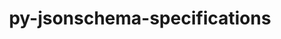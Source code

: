---
title: "py-jsonschema-specifications"
layout: cache
categories: [package, develop]
meta: {"versions": ["2023.12.1"], "compilers": ["gcc@=11.1.0", "gcc@=11.4.0", "gcc@=7.5.0", "gcc@=9.4.0"], "oss": ["ubuntu18.04", "ubuntu20.04", "ubuntu22.04"], "platforms": ["linux"], "targets": ["neoverse_v1", "neoverse_v2", "ppc64le", "x86_64_v3"], "stacks": ["data-vis-sdk", "e4s", "e4s-neoverse-v2", "e4s-neoverse_v1", "e4s-power", "radiuss", "root"], "num_specs": 100, "num_specs_by_stack": {"root": 100, "radiuss": 12, "e4s-power": 18, "data-vis-sdk": 8, "e4s-neoverse_v1": 18, "e4s-neoverse-v2": 18, "e4s": 26}}
spec_details: [{"hash": "ljdgwjytzlcmhsphpblce4b6geqzytwb", "compiler": "gcc@=7.5.0", "versions": ["2023.12.1"], "os": "ubuntu18.04", "platform": "linux", "target": "x86_64_v3", "variants": ["build_system=python_pip"], "stacks": ["root", "radiuss"], "size": "-", "tarball": "https://binaries.spack.io/develop/build_cache/linux-ubuntu18.04-x86_64_v3/gcc-7.5.0/py-jsonschema-specifications-2023.12.1/linux-ubuntu18.04-x86_64_v3-gcc-7.5.0-py-jsonschema-specifications-2023.12.1-ljdgwjytzlcmhsphpblce4b6geqzytwb.spack"}, {"hash": "ip4uzkexmsb3iscbyatdb4tgo6nuiygk", "compiler": "gcc@=7.5.0", "versions": ["2023.12.1"], "os": "ubuntu18.04", "platform": "linux", "target": "x86_64_v3", "variants": ["build_system=python_pip"], "stacks": ["root", "radiuss"], "size": "-", "tarball": "https://binaries.spack.io/develop/build_cache/linux-ubuntu18.04-x86_64_v3/gcc-7.5.0/py-jsonschema-specifications-2023.12.1/linux-ubuntu18.04-x86_64_v3-gcc-7.5.0-py-jsonschema-specifications-2023.12.1-ip4uzkexmsb3iscbyatdb4tgo6nuiygk.spack"}, {"hash": "onwp5vilabdg5cjl2hsc5fkkhtgufpnc", "compiler": "gcc@=7.5.0", "versions": ["2023.12.1"], "os": "ubuntu18.04", "platform": "linux", "target": "x86_64_v3", "variants": ["build_system=python_pip"], "stacks": ["root", "radiuss"], "size": "-", "tarball": "https://binaries.spack.io/develop/build_cache/linux-ubuntu18.04-x86_64_v3/gcc-7.5.0/py-jsonschema-specifications-2023.12.1/linux-ubuntu18.04-x86_64_v3-gcc-7.5.0-py-jsonschema-specifications-2023.12.1-onwp5vilabdg5cjl2hsc5fkkhtgufpnc.spack"}, {"hash": "hw3idvr6r3w7trat3s7yvte5pib3vd6h", "compiler": "gcc@=7.5.0", "versions": ["2023.12.1"], "os": "ubuntu18.04", "platform": "linux", "target": "x86_64_v3", "variants": ["build_system=python_pip"], "stacks": ["root", "radiuss"], "size": "-", "tarball": "https://binaries.spack.io/develop/build_cache/linux-ubuntu18.04-x86_64_v3/gcc-7.5.0/py-jsonschema-specifications-2023.12.1/linux-ubuntu18.04-x86_64_v3-gcc-7.5.0-py-jsonschema-specifications-2023.12.1-hw3idvr6r3w7trat3s7yvte5pib3vd6h.spack"}, {"hash": "6vgyz4ozt2z4huj24njz64a3oyunqo6a", "compiler": "gcc@=7.5.0", "versions": ["2023.12.1"], "os": "ubuntu18.04", "platform": "linux", "target": "x86_64_v3", "variants": ["build_system=python_pip"], "stacks": ["root", "radiuss"], "size": "-", "tarball": "https://binaries.spack.io/develop/build_cache/linux-ubuntu18.04-x86_64_v3/gcc-7.5.0/py-jsonschema-specifications-2023.12.1/linux-ubuntu18.04-x86_64_v3-gcc-7.5.0-py-jsonschema-specifications-2023.12.1-6vgyz4ozt2z4huj24njz64a3oyunqo6a.spack"}, {"hash": "rvxsoauaiiewmllq6lzzt4pzjb3vt244", "compiler": "gcc@=7.5.0", "versions": ["2023.12.1"], "os": "ubuntu18.04", "platform": "linux", "target": "x86_64_v3", "variants": ["build_system=python_pip"], "stacks": ["root", "radiuss"], "size": "-", "tarball": "https://binaries.spack.io/develop/build_cache/linux-ubuntu18.04-x86_64_v3/gcc-7.5.0/py-jsonschema-specifications-2023.12.1/linux-ubuntu18.04-x86_64_v3-gcc-7.5.0-py-jsonschema-specifications-2023.12.1-rvxsoauaiiewmllq6lzzt4pzjb3vt244.spack"}, {"hash": "lhqovddk7la62fgreumk4b5mtstoywxx", "compiler": "gcc@=7.5.0", "versions": ["2023.12.1"], "os": "ubuntu18.04", "platform": "linux", "target": "x86_64_v3", "variants": ["build_system=python_pip"], "stacks": ["root", "radiuss"], "size": "-", "tarball": "https://binaries.spack.io/develop/build_cache/linux-ubuntu18.04-x86_64_v3/gcc-7.5.0/py-jsonschema-specifications-2023.12.1/linux-ubuntu18.04-x86_64_v3-gcc-7.5.0-py-jsonschema-specifications-2023.12.1-lhqovddk7la62fgreumk4b5mtstoywxx.spack"}, {"hash": "6wy656bazhikvso3oyh23fheghpxp52w", "compiler": "gcc@=7.5.0", "versions": ["2023.12.1"], "os": "ubuntu18.04", "platform": "linux", "target": "x86_64_v3", "variants": ["build_system=python_pip"], "stacks": ["root", "radiuss"], "size": "-", "tarball": "https://binaries.spack.io/develop/build_cache/linux-ubuntu18.04-x86_64_v3/gcc-7.5.0/py-jsonschema-specifications-2023.12.1/linux-ubuntu18.04-x86_64_v3-gcc-7.5.0-py-jsonschema-specifications-2023.12.1-6wy656bazhikvso3oyh23fheghpxp52w.spack"}, {"hash": "idavrwp3esamly5ocatusc4q3zss4qub", "compiler": "gcc@=7.5.0", "versions": ["2023.12.1"], "os": "ubuntu18.04", "platform": "linux", "target": "x86_64_v3", "variants": ["build_system=python_pip"], "stacks": ["root", "radiuss"], "size": "-", "tarball": "https://binaries.spack.io/develop/build_cache/linux-ubuntu18.04-x86_64_v3/gcc-7.5.0/py-jsonschema-specifications-2023.12.1/linux-ubuntu18.04-x86_64_v3-gcc-7.5.0-py-jsonschema-specifications-2023.12.1-idavrwp3esamly5ocatusc4q3zss4qub.spack"}, {"hash": "gnnpj2ldwaavawaumunmwnhv7g4lniwe", "compiler": "gcc@=7.5.0", "versions": ["2023.12.1"], "os": "ubuntu18.04", "platform": "linux", "target": "x86_64_v3", "variants": ["build_system=python_pip"], "stacks": ["root", "radiuss"], "size": "-", "tarball": "https://binaries.spack.io/develop/build_cache/linux-ubuntu18.04-x86_64_v3/gcc-7.5.0/py-jsonschema-specifications-2023.12.1/linux-ubuntu18.04-x86_64_v3-gcc-7.5.0-py-jsonschema-specifications-2023.12.1-gnnpj2ldwaavawaumunmwnhv7g4lniwe.spack"}, {"hash": "y3ekkeu5jibz6icqa3htga3mw3icqj5w", "compiler": "gcc@=7.5.0", "versions": ["2023.12.1"], "os": "ubuntu18.04", "platform": "linux", "target": "x86_64_v3", "variants": ["build_system=python_pip"], "stacks": ["root", "radiuss"], "size": "-", "tarball": "https://binaries.spack.io/develop/build_cache/linux-ubuntu18.04-x86_64_v3/gcc-7.5.0/py-jsonschema-specifications-2023.12.1/linux-ubuntu18.04-x86_64_v3-gcc-7.5.0-py-jsonschema-specifications-2023.12.1-y3ekkeu5jibz6icqa3htga3mw3icqj5w.spack"}, {"hash": "xeky5ya3nbb7uml5ljluhnp6wgglr3qj", "compiler": "gcc@=7.5.0", "versions": ["2023.12.1"], "os": "ubuntu18.04", "platform": "linux", "target": "x86_64_v3", "variants": ["build_system=python_pip"], "stacks": ["root", "radiuss"], "size": "-", "tarball": "https://binaries.spack.io/develop/build_cache/linux-ubuntu18.04-x86_64_v3/gcc-7.5.0/py-jsonschema-specifications-2023.12.1/linux-ubuntu18.04-x86_64_v3-gcc-7.5.0-py-jsonschema-specifications-2023.12.1-xeky5ya3nbb7uml5ljluhnp6wgglr3qj.spack"}, {"hash": "qcja4huv7ae2fohpd5hmxvpkiedoy2hm", "compiler": "gcc@=9.4.0", "versions": ["2023.12.1"], "os": "ubuntu20.04", "platform": "linux", "target": "ppc64le", "variants": ["build_system=python_pip"], "stacks": ["e4s-power", "root"], "size": "-", "tarball": "https://binaries.spack.io/develop/build_cache/linux-ubuntu20.04-ppc64le/gcc-9.4.0/py-jsonschema-specifications-2023.12.1/linux-ubuntu20.04-ppc64le-gcc-9.4.0-py-jsonschema-specifications-2023.12.1-qcja4huv7ae2fohpd5hmxvpkiedoy2hm.spack"}, {"hash": "6tuexoyvqwex34oxugwhcfd7zioo7dbw", "compiler": "gcc@=9.4.0", "versions": ["2023.12.1"], "os": "ubuntu20.04", "platform": "linux", "target": "ppc64le", "variants": ["build_system=python_pip"], "stacks": ["e4s-power", "root"], "size": "-", "tarball": "https://binaries.spack.io/develop/build_cache/linux-ubuntu20.04-ppc64le/gcc-9.4.0/py-jsonschema-specifications-2023.12.1/linux-ubuntu20.04-ppc64le-gcc-9.4.0-py-jsonschema-specifications-2023.12.1-6tuexoyvqwex34oxugwhcfd7zioo7dbw.spack"}, {"hash": "pixgopf5ch6bizsj2ef5lm56yipq637o", "compiler": "gcc@=9.4.0", "versions": ["2023.12.1"], "os": "ubuntu20.04", "platform": "linux", "target": "ppc64le", "variants": ["build_system=python_pip"], "stacks": ["e4s-power", "root"], "size": "-", "tarball": "https://binaries.spack.io/develop/build_cache/linux-ubuntu20.04-ppc64le/gcc-9.4.0/py-jsonschema-specifications-2023.12.1/linux-ubuntu20.04-ppc64le-gcc-9.4.0-py-jsonschema-specifications-2023.12.1-pixgopf5ch6bizsj2ef5lm56yipq637o.spack"}, {"hash": "duvh23pqflkgmw5am2a34hsyxpppqpus", "compiler": "gcc@=9.4.0", "versions": ["2023.12.1"], "os": "ubuntu20.04", "platform": "linux", "target": "ppc64le", "variants": ["build_system=python_pip"], "stacks": ["e4s-power", "root"], "size": "-", "tarball": "https://binaries.spack.io/develop/build_cache/linux-ubuntu20.04-ppc64le/gcc-9.4.0/py-jsonschema-specifications-2023.12.1/linux-ubuntu20.04-ppc64le-gcc-9.4.0-py-jsonschema-specifications-2023.12.1-duvh23pqflkgmw5am2a34hsyxpppqpus.spack"}, {"hash": "ioav5gvwmpexgeypacufsphb2zdxx6zi", "compiler": "gcc@=9.4.0", "versions": ["2023.12.1"], "os": "ubuntu20.04", "platform": "linux", "target": "ppc64le", "variants": ["build_system=python_pip"], "stacks": ["e4s-power", "root"], "size": "-", "tarball": "https://binaries.spack.io/develop/build_cache/linux-ubuntu20.04-ppc64le/gcc-9.4.0/py-jsonschema-specifications-2023.12.1/linux-ubuntu20.04-ppc64le-gcc-9.4.0-py-jsonschema-specifications-2023.12.1-ioav5gvwmpexgeypacufsphb2zdxx6zi.spack"}, {"hash": "hotkkcoqyp7tqroakp5bau7awta4owyt", "compiler": "gcc@=9.4.0", "versions": ["2023.12.1"], "os": "ubuntu20.04", "platform": "linux", "target": "ppc64le", "variants": ["build_system=python_pip"], "stacks": ["e4s-power", "root"], "size": "-", "tarball": "https://binaries.spack.io/develop/build_cache/linux-ubuntu20.04-ppc64le/gcc-9.4.0/py-jsonschema-specifications-2023.12.1/linux-ubuntu20.04-ppc64le-gcc-9.4.0-py-jsonschema-specifications-2023.12.1-hotkkcoqyp7tqroakp5bau7awta4owyt.spack"}, {"hash": "gjf65a26mjdr2yb6txyk2r6zt6zb6bcs", "compiler": "gcc@=9.4.0", "versions": ["2023.12.1"], "os": "ubuntu20.04", "platform": "linux", "target": "ppc64le", "variants": ["build_system=python_pip"], "stacks": ["e4s-power", "root"], "size": "-", "tarball": "https://binaries.spack.io/develop/build_cache/linux-ubuntu20.04-ppc64le/gcc-9.4.0/py-jsonschema-specifications-2023.12.1/linux-ubuntu20.04-ppc64le-gcc-9.4.0-py-jsonschema-specifications-2023.12.1-gjf65a26mjdr2yb6txyk2r6zt6zb6bcs.spack"}, {"hash": "5npcntbjf6rt72bw6ahvctnl65pgt36t", "compiler": "gcc@=9.4.0", "versions": ["2023.12.1"], "os": "ubuntu20.04", "platform": "linux", "target": "ppc64le", "variants": ["build_system=python_pip"], "stacks": ["e4s-power", "root"], "size": "-", "tarball": "https://binaries.spack.io/develop/build_cache/linux-ubuntu20.04-ppc64le/gcc-9.4.0/py-jsonschema-specifications-2023.12.1/linux-ubuntu20.04-ppc64le-gcc-9.4.0-py-jsonschema-specifications-2023.12.1-5npcntbjf6rt72bw6ahvctnl65pgt36t.spack"}, {"hash": "23nqzfwem7k23jqlugkkcrwyitilqiq5", "compiler": "gcc@=9.4.0", "versions": ["2023.12.1"], "os": "ubuntu20.04", "platform": "linux", "target": "ppc64le", "variants": ["build_system=python_pip"], "stacks": ["e4s-power", "root"], "size": "-", "tarball": "https://binaries.spack.io/develop/build_cache/linux-ubuntu20.04-ppc64le/gcc-9.4.0/py-jsonschema-specifications-2023.12.1/linux-ubuntu20.04-ppc64le-gcc-9.4.0-py-jsonschema-specifications-2023.12.1-23nqzfwem7k23jqlugkkcrwyitilqiq5.spack"}, {"hash": "ibrmraax7yqju34qzqjuphj3gwvpsvt7", "compiler": "gcc@=9.4.0", "versions": ["2023.12.1"], "os": "ubuntu20.04", "platform": "linux", "target": "ppc64le", "variants": ["build_system=python_pip"], "stacks": ["e4s-power", "root"], "size": "-", "tarball": "https://binaries.spack.io/develop/build_cache/linux-ubuntu20.04-ppc64le/gcc-9.4.0/py-jsonschema-specifications-2023.12.1/linux-ubuntu20.04-ppc64le-gcc-9.4.0-py-jsonschema-specifications-2023.12.1-ibrmraax7yqju34qzqjuphj3gwvpsvt7.spack"}, {"hash": "x4y6rinj5pdp2esivwveligkmixpmrjn", "compiler": "gcc@=9.4.0", "versions": ["2023.12.1"], "os": "ubuntu20.04", "platform": "linux", "target": "ppc64le", "variants": ["build_system=python_pip"], "stacks": ["e4s-power", "root"], "size": "-", "tarball": "https://binaries.spack.io/develop/build_cache/linux-ubuntu20.04-ppc64le/gcc-9.4.0/py-jsonschema-specifications-2023.12.1/linux-ubuntu20.04-ppc64le-gcc-9.4.0-py-jsonschema-specifications-2023.12.1-x4y6rinj5pdp2esivwveligkmixpmrjn.spack"}, {"hash": "iowv6ovxp6e4qhstggbznkosjn4uxcxh", "compiler": "gcc@=9.4.0", "versions": ["2023.12.1"], "os": "ubuntu20.04", "platform": "linux", "target": "ppc64le", "variants": ["build_system=python_pip"], "stacks": ["e4s-power", "root"], "size": "-", "tarball": "https://binaries.spack.io/develop/build_cache/linux-ubuntu20.04-ppc64le/gcc-9.4.0/py-jsonschema-specifications-2023.12.1/linux-ubuntu20.04-ppc64le-gcc-9.4.0-py-jsonschema-specifications-2023.12.1-iowv6ovxp6e4qhstggbznkosjn4uxcxh.spack"}, {"hash": "ofzt6bw6vb74irdz6ii6jonlplzzhmpf", "compiler": "gcc@=9.4.0", "versions": ["2023.12.1"], "os": "ubuntu20.04", "platform": "linux", "target": "ppc64le", "variants": ["build_system=python_pip"], "stacks": ["e4s-power", "root"], "size": "-", "tarball": "https://binaries.spack.io/develop/build_cache/linux-ubuntu20.04-ppc64le/gcc-9.4.0/py-jsonschema-specifications-2023.12.1/linux-ubuntu20.04-ppc64le-gcc-9.4.0-py-jsonschema-specifications-2023.12.1-ofzt6bw6vb74irdz6ii6jonlplzzhmpf.spack"}, {"hash": "wcqlwxl4lpquwrbjgvj4qn6kdwrkjjdn", "compiler": "gcc@=9.4.0", "versions": ["2023.12.1"], "os": "ubuntu20.04", "platform": "linux", "target": "ppc64le", "variants": ["build_system=python_pip"], "stacks": ["e4s-power", "root"], "size": "-", "tarball": "https://binaries.spack.io/develop/build_cache/linux-ubuntu20.04-ppc64le/gcc-9.4.0/py-jsonschema-specifications-2023.12.1/linux-ubuntu20.04-ppc64le-gcc-9.4.0-py-jsonschema-specifications-2023.12.1-wcqlwxl4lpquwrbjgvj4qn6kdwrkjjdn.spack"}, {"hash": "wkbkwf64so26nogrvfjnwpi77wj3stxj", "compiler": "gcc@=9.4.0", "versions": ["2023.12.1"], "os": "ubuntu20.04", "platform": "linux", "target": "ppc64le", "variants": ["build_system=python_pip"], "stacks": ["e4s-power", "root"], "size": "-", "tarball": "https://binaries.spack.io/develop/build_cache/linux-ubuntu20.04-ppc64le/gcc-9.4.0/py-jsonschema-specifications-2023.12.1/linux-ubuntu20.04-ppc64le-gcc-9.4.0-py-jsonschema-specifications-2023.12.1-wkbkwf64so26nogrvfjnwpi77wj3stxj.spack"}, {"hash": "jdvn2oisricwha6vwdfzstbewfrm6y2n", "compiler": "gcc@=9.4.0", "versions": ["2023.12.1"], "os": "ubuntu20.04", "platform": "linux", "target": "ppc64le", "variants": ["build_system=python_pip"], "stacks": ["e4s-power", "root"], "size": "-", "tarball": "https://binaries.spack.io/develop/build_cache/linux-ubuntu20.04-ppc64le/gcc-9.4.0/py-jsonschema-specifications-2023.12.1/linux-ubuntu20.04-ppc64le-gcc-9.4.0-py-jsonschema-specifications-2023.12.1-jdvn2oisricwha6vwdfzstbewfrm6y2n.spack"}, {"hash": "7mle2uvbc4tuoofbinxatmfnaej5zb4j", "compiler": "gcc@=9.4.0", "versions": ["2023.12.1"], "os": "ubuntu20.04", "platform": "linux", "target": "ppc64le", "variants": ["build_system=python_pip"], "stacks": ["e4s-power", "root"], "size": "-", "tarball": "https://binaries.spack.io/develop/build_cache/linux-ubuntu20.04-ppc64le/gcc-9.4.0/py-jsonschema-specifications-2023.12.1/linux-ubuntu20.04-ppc64le-gcc-9.4.0-py-jsonschema-specifications-2023.12.1-7mle2uvbc4tuoofbinxatmfnaej5zb4j.spack"}, {"hash": "lr5tjow4wmhfz2jn6ckom56dg6uwzldc", "compiler": "gcc@=9.4.0", "versions": ["2023.12.1"], "os": "ubuntu20.04", "platform": "linux", "target": "ppc64le", "variants": ["build_system=python_pip"], "stacks": ["e4s-power", "root"], "size": "-", "tarball": "https://binaries.spack.io/develop/build_cache/linux-ubuntu20.04-ppc64le/gcc-9.4.0/py-jsonschema-specifications-2023.12.1/linux-ubuntu20.04-ppc64le-gcc-9.4.0-py-jsonschema-specifications-2023.12.1-lr5tjow4wmhfz2jn6ckom56dg6uwzldc.spack"}, {"hash": "wxwxjffxaq5otiarjsrkwt44mw3yw4cu", "compiler": "gcc@=11.1.0", "versions": ["2023.12.1"], "os": "ubuntu20.04", "platform": "linux", "target": "x86_64_v3", "variants": ["build_system=python_pip"], "stacks": ["root", "data-vis-sdk"], "size": "-", "tarball": "https://binaries.spack.io/develop/build_cache/linux-ubuntu20.04-x86_64_v3/gcc-11.1.0/py-jsonschema-specifications-2023.12.1/linux-ubuntu20.04-x86_64_v3-gcc-11.1.0-py-jsonschema-specifications-2023.12.1-wxwxjffxaq5otiarjsrkwt44mw3yw4cu.spack"}, {"hash": "m7l6a22emripijtk2whd7ezo2tgohaee", "compiler": "gcc@=11.1.0", "versions": ["2023.12.1"], "os": "ubuntu20.04", "platform": "linux", "target": "x86_64_v3", "variants": ["build_system=python_pip"], "stacks": ["root", "data-vis-sdk"], "size": "-", "tarball": "https://binaries.spack.io/develop/build_cache/linux-ubuntu20.04-x86_64_v3/gcc-11.1.0/py-jsonschema-specifications-2023.12.1/linux-ubuntu20.04-x86_64_v3-gcc-11.1.0-py-jsonschema-specifications-2023.12.1-m7l6a22emripijtk2whd7ezo2tgohaee.spack"}, {"hash": "f6ihxwizyqxaayn22ys2z2pi74cjt2ht", "compiler": "gcc@=11.1.0", "versions": ["2023.12.1"], "os": "ubuntu20.04", "platform": "linux", "target": "x86_64_v3", "variants": ["build_system=python_pip"], "stacks": ["root", "data-vis-sdk"], "size": "-", "tarball": "https://binaries.spack.io/develop/build_cache/linux-ubuntu20.04-x86_64_v3/gcc-11.1.0/py-jsonschema-specifications-2023.12.1/linux-ubuntu20.04-x86_64_v3-gcc-11.1.0-py-jsonschema-specifications-2023.12.1-f6ihxwizyqxaayn22ys2z2pi74cjt2ht.spack"}, {"hash": "nyokg5nrummr44d344hqravwyw2gb5ca", "compiler": "gcc@=11.1.0", "versions": ["2023.12.1"], "os": "ubuntu20.04", "platform": "linux", "target": "x86_64_v3", "variants": ["build_system=python_pip"], "stacks": ["root", "data-vis-sdk"], "size": "-", "tarball": "https://binaries.spack.io/develop/build_cache/linux-ubuntu20.04-x86_64_v3/gcc-11.1.0/py-jsonschema-specifications-2023.12.1/linux-ubuntu20.04-x86_64_v3-gcc-11.1.0-py-jsonschema-specifications-2023.12.1-nyokg5nrummr44d344hqravwyw2gb5ca.spack"}, {"hash": "bdw3rp52v5mchumdhhh5lpqvbw4vuo2r", "compiler": "gcc@=11.1.0", "versions": ["2023.12.1"], "os": "ubuntu20.04", "platform": "linux", "target": "x86_64_v3", "variants": ["build_system=python_pip"], "stacks": ["root", "data-vis-sdk"], "size": "-", "tarball": "https://binaries.spack.io/develop/build_cache/linux-ubuntu20.04-x86_64_v3/gcc-11.1.0/py-jsonschema-specifications-2023.12.1/linux-ubuntu20.04-x86_64_v3-gcc-11.1.0-py-jsonschema-specifications-2023.12.1-bdw3rp52v5mchumdhhh5lpqvbw4vuo2r.spack"}, {"hash": "ca3jfc5m663rh5i77afw5srrbracr535", "compiler": "gcc@=11.1.0", "versions": ["2023.12.1"], "os": "ubuntu20.04", "platform": "linux", "target": "x86_64_v3", "variants": ["build_system=python_pip"], "stacks": ["root", "data-vis-sdk"], "size": "-", "tarball": "https://binaries.spack.io/develop/build_cache/linux-ubuntu20.04-x86_64_v3/gcc-11.1.0/py-jsonschema-specifications-2023.12.1/linux-ubuntu20.04-x86_64_v3-gcc-11.1.0-py-jsonschema-specifications-2023.12.1-ca3jfc5m663rh5i77afw5srrbracr535.spack"}, {"hash": "6s32lkwug5b35oxy6jazsipwzn2ey75m", "compiler": "gcc@=11.1.0", "versions": ["2023.12.1"], "os": "ubuntu20.04", "platform": "linux", "target": "x86_64_v3", "variants": ["build_system=python_pip"], "stacks": ["root", "data-vis-sdk"], "size": "-", "tarball": "https://binaries.spack.io/develop/build_cache/linux-ubuntu20.04-x86_64_v3/gcc-11.1.0/py-jsonschema-specifications-2023.12.1/linux-ubuntu20.04-x86_64_v3-gcc-11.1.0-py-jsonschema-specifications-2023.12.1-6s32lkwug5b35oxy6jazsipwzn2ey75m.spack"}, {"hash": "tfadxzwvxlye4jcq4kdetpttw3lt65fn", "compiler": "gcc@=11.1.0", "versions": ["2023.12.1"], "os": "ubuntu20.04", "platform": "linux", "target": "x86_64_v3", "variants": ["build_system=python_pip"], "stacks": ["root", "data-vis-sdk"], "size": "-", "tarball": "https://binaries.spack.io/develop/build_cache/linux-ubuntu20.04-x86_64_v3/gcc-11.1.0/py-jsonschema-specifications-2023.12.1/linux-ubuntu20.04-x86_64_v3-gcc-11.1.0-py-jsonschema-specifications-2023.12.1-tfadxzwvxlye4jcq4kdetpttw3lt65fn.spack"}, {"hash": "qoyfib4a7nqulegkugkozrkvxywd2wnn", "compiler": "gcc@=11.4.0", "versions": ["2023.12.1"], "os": "ubuntu22.04", "platform": "linux", "target": "neoverse_v1", "variants": ["build_system=python_pip"], "stacks": ["root", "e4s-neoverse_v1"], "size": "-", "tarball": "https://binaries.spack.io/develop/build_cache/linux-ubuntu22.04-neoverse_v1/gcc-11.4.0/py-jsonschema-specifications-2023.12.1/linux-ubuntu22.04-neoverse_v1-gcc-11.4.0-py-jsonschema-specifications-2023.12.1-qoyfib4a7nqulegkugkozrkvxywd2wnn.spack"}, {"hash": "ykquidco3tpniyrtu6pvfamobba3tvtn", "compiler": "gcc@=11.4.0", "versions": ["2023.12.1"], "os": "ubuntu22.04", "platform": "linux", "target": "neoverse_v1", "variants": ["build_system=python_pip"], "stacks": ["root", "e4s-neoverse_v1"], "size": "-", "tarball": "https://binaries.spack.io/develop/build_cache/linux-ubuntu22.04-neoverse_v1/gcc-11.4.0/py-jsonschema-specifications-2023.12.1/linux-ubuntu22.04-neoverse_v1-gcc-11.4.0-py-jsonschema-specifications-2023.12.1-ykquidco3tpniyrtu6pvfamobba3tvtn.spack"}, {"hash": "ts3ywely2wtkoqcfx6qkqxn44lmwyqkm", "compiler": "gcc@=11.4.0", "versions": ["2023.12.1"], "os": "ubuntu22.04", "platform": "linux", "target": "neoverse_v1", "variants": ["build_system=python_pip"], "stacks": ["root", "e4s-neoverse_v1"], "size": "-", "tarball": "https://binaries.spack.io/develop/build_cache/linux-ubuntu22.04-neoverse_v1/gcc-11.4.0/py-jsonschema-specifications-2023.12.1/linux-ubuntu22.04-neoverse_v1-gcc-11.4.0-py-jsonschema-specifications-2023.12.1-ts3ywely2wtkoqcfx6qkqxn44lmwyqkm.spack"}, {"hash": "scdrl4iriv7lyqg3tqiinwiuo7vz2seg", "compiler": "gcc@=11.4.0", "versions": ["2023.12.1"], "os": "ubuntu22.04", "platform": "linux", "target": "neoverse_v1", "variants": ["build_system=python_pip"], "stacks": ["root", "e4s-neoverse_v1"], "size": "-", "tarball": "https://binaries.spack.io/develop/build_cache/linux-ubuntu22.04-neoverse_v1/gcc-11.4.0/py-jsonschema-specifications-2023.12.1/linux-ubuntu22.04-neoverse_v1-gcc-11.4.0-py-jsonschema-specifications-2023.12.1-scdrl4iriv7lyqg3tqiinwiuo7vz2seg.spack"}, {"hash": "hx5lbvsgdhgayysfbt2mu4gop2d2lrt3", "compiler": "gcc@=11.4.0", "versions": ["2023.12.1"], "os": "ubuntu22.04", "platform": "linux", "target": "neoverse_v1", "variants": ["build_system=python_pip"], "stacks": ["root", "e4s-neoverse_v1"], "size": "-", "tarball": "https://binaries.spack.io/develop/build_cache/linux-ubuntu22.04-neoverse_v1/gcc-11.4.0/py-jsonschema-specifications-2023.12.1/linux-ubuntu22.04-neoverse_v1-gcc-11.4.0-py-jsonschema-specifications-2023.12.1-hx5lbvsgdhgayysfbt2mu4gop2d2lrt3.spack"}, {"hash": "qakz63yhexijy5oqba45qrerblkcxacr", "compiler": "gcc@=11.4.0", "versions": ["2023.12.1"], "os": "ubuntu22.04", "platform": "linux", "target": "neoverse_v1", "variants": ["build_system=python_pip"], "stacks": ["root", "e4s-neoverse_v1"], "size": "-", "tarball": "https://binaries.spack.io/develop/build_cache/linux-ubuntu22.04-neoverse_v1/gcc-11.4.0/py-jsonschema-specifications-2023.12.1/linux-ubuntu22.04-neoverse_v1-gcc-11.4.0-py-jsonschema-specifications-2023.12.1-qakz63yhexijy5oqba45qrerblkcxacr.spack"}, {"hash": "5aa2dh3fwirt53ykzyx4h5fegdhcfhpz", "compiler": "gcc@=11.4.0", "versions": ["2023.12.1"], "os": "ubuntu22.04", "platform": "linux", "target": "neoverse_v1", "variants": ["build_system=python_pip"], "stacks": ["root", "e4s-neoverse_v1"], "size": "-", "tarball": "https://binaries.spack.io/develop/build_cache/linux-ubuntu22.04-neoverse_v1/gcc-11.4.0/py-jsonschema-specifications-2023.12.1/linux-ubuntu22.04-neoverse_v1-gcc-11.4.0-py-jsonschema-specifications-2023.12.1-5aa2dh3fwirt53ykzyx4h5fegdhcfhpz.spack"}, {"hash": "5adkc3u6wdug6bgtopv3niabuattbbbc", "compiler": "gcc@=11.4.0", "versions": ["2023.12.1"], "os": "ubuntu22.04", "platform": "linux", "target": "neoverse_v1", "variants": ["build_system=python_pip"], "stacks": ["root", "e4s-neoverse_v1"], "size": "-", "tarball": "https://binaries.spack.io/develop/build_cache/linux-ubuntu22.04-neoverse_v1/gcc-11.4.0/py-jsonschema-specifications-2023.12.1/linux-ubuntu22.04-neoverse_v1-gcc-11.4.0-py-jsonschema-specifications-2023.12.1-5adkc3u6wdug6bgtopv3niabuattbbbc.spack"}, {"hash": "73tcmbhlzryad4wp3gvpb6byyoo5ipgn", "compiler": "gcc@=11.4.0", "versions": ["2023.12.1"], "os": "ubuntu22.04", "platform": "linux", "target": "neoverse_v1", "variants": ["build_system=python_pip"], "stacks": ["root", "e4s-neoverse_v1"], "size": "-", "tarball": "https://binaries.spack.io/develop/build_cache/linux-ubuntu22.04-neoverse_v1/gcc-11.4.0/py-jsonschema-specifications-2023.12.1/linux-ubuntu22.04-neoverse_v1-gcc-11.4.0-py-jsonschema-specifications-2023.12.1-73tcmbhlzryad4wp3gvpb6byyoo5ipgn.spack"}, {"hash": "7kyyrqg5f6pgn5otkupualsqm37qf5fc", "compiler": "gcc@=11.4.0", "versions": ["2023.12.1"], "os": "ubuntu22.04", "platform": "linux", "target": "neoverse_v1", "variants": ["build_system=python_pip"], "stacks": ["root", "e4s-neoverse_v1"], "size": "-", "tarball": "https://binaries.spack.io/develop/build_cache/linux-ubuntu22.04-neoverse_v1/gcc-11.4.0/py-jsonschema-specifications-2023.12.1/linux-ubuntu22.04-neoverse_v1-gcc-11.4.0-py-jsonschema-specifications-2023.12.1-7kyyrqg5f6pgn5otkupualsqm37qf5fc.spack"}, {"hash": "hoczdpxey55njyrblr4is7mmhejzczxl", "compiler": "gcc@=11.4.0", "versions": ["2023.12.1"], "os": "ubuntu22.04", "platform": "linux", "target": "neoverse_v1", "variants": ["build_system=python_pip"], "stacks": ["root", "e4s-neoverse_v1"], "size": "-", "tarball": "https://binaries.spack.io/develop/build_cache/linux-ubuntu22.04-neoverse_v1/gcc-11.4.0/py-jsonschema-specifications-2023.12.1/linux-ubuntu22.04-neoverse_v1-gcc-11.4.0-py-jsonschema-specifications-2023.12.1-hoczdpxey55njyrblr4is7mmhejzczxl.spack"}, {"hash": "ig7plwxtrsg5ubnwjco7gxyed3x2kfa2", "compiler": "gcc@=11.4.0", "versions": ["2023.12.1"], "os": "ubuntu22.04", "platform": "linux", "target": "neoverse_v1", "variants": ["build_system=python_pip"], "stacks": ["root", "e4s-neoverse_v1"], "size": "-", "tarball": "https://binaries.spack.io/develop/build_cache/linux-ubuntu22.04-neoverse_v1/gcc-11.4.0/py-jsonschema-specifications-2023.12.1/linux-ubuntu22.04-neoverse_v1-gcc-11.4.0-py-jsonschema-specifications-2023.12.1-ig7plwxtrsg5ubnwjco7gxyed3x2kfa2.spack"}, {"hash": "erfqcfvyod75qj7ojur7edrnmfrdz42p", "compiler": "gcc@=11.4.0", "versions": ["2023.12.1"], "os": "ubuntu22.04", "platform": "linux", "target": "neoverse_v1", "variants": ["build_system=python_pip"], "stacks": ["root", "e4s-neoverse_v1"], "size": "-", "tarball": "https://binaries.spack.io/develop/build_cache/linux-ubuntu22.04-neoverse_v1/gcc-11.4.0/py-jsonschema-specifications-2023.12.1/linux-ubuntu22.04-neoverse_v1-gcc-11.4.0-py-jsonschema-specifications-2023.12.1-erfqcfvyod75qj7ojur7edrnmfrdz42p.spack"}, {"hash": "l2xxjzz2nht7rpemwazhjrnqxyrz5ilx", "compiler": "gcc@=11.4.0", "versions": ["2023.12.1"], "os": "ubuntu22.04", "platform": "linux", "target": "neoverse_v1", "variants": ["build_system=python_pip"], "stacks": ["root", "e4s-neoverse_v1"], "size": "-", "tarball": "https://binaries.spack.io/develop/build_cache/linux-ubuntu22.04-neoverse_v1/gcc-11.4.0/py-jsonschema-specifications-2023.12.1/linux-ubuntu22.04-neoverse_v1-gcc-11.4.0-py-jsonschema-specifications-2023.12.1-l2xxjzz2nht7rpemwazhjrnqxyrz5ilx.spack"}, {"hash": "dricf5wonigsbg5uuro7v57w4cth5eg5", "compiler": "gcc@=11.4.0", "versions": ["2023.12.1"], "os": "ubuntu22.04", "platform": "linux", "target": "neoverse_v1", "variants": ["build_system=python_pip"], "stacks": ["root", "e4s-neoverse_v1"], "size": "-", "tarball": "https://binaries.spack.io/develop/build_cache/linux-ubuntu22.04-neoverse_v1/gcc-11.4.0/py-jsonschema-specifications-2023.12.1/linux-ubuntu22.04-neoverse_v1-gcc-11.4.0-py-jsonschema-specifications-2023.12.1-dricf5wonigsbg5uuro7v57w4cth5eg5.spack"}, {"hash": "btedobl7gxsphf66ioonszs74nntpvgq", "compiler": "gcc@=11.4.0", "versions": ["2023.12.1"], "os": "ubuntu22.04", "platform": "linux", "target": "neoverse_v1", "variants": ["build_system=python_pip"], "stacks": ["root", "e4s-neoverse_v1"], "size": "-", "tarball": "https://binaries.spack.io/develop/build_cache/linux-ubuntu22.04-neoverse_v1/gcc-11.4.0/py-jsonschema-specifications-2023.12.1/linux-ubuntu22.04-neoverse_v1-gcc-11.4.0-py-jsonschema-specifications-2023.12.1-btedobl7gxsphf66ioonszs74nntpvgq.spack"}, {"hash": "nv6hw5ykzprshtur6tesff7ovuc7nbbc", "compiler": "gcc@=11.4.0", "versions": ["2023.12.1"], "os": "ubuntu22.04", "platform": "linux", "target": "neoverse_v1", "variants": ["build_system=python_pip"], "stacks": ["root", "e4s-neoverse_v1"], "size": "-", "tarball": "https://binaries.spack.io/develop/build_cache/linux-ubuntu22.04-neoverse_v1/gcc-11.4.0/py-jsonschema-specifications-2023.12.1/linux-ubuntu22.04-neoverse_v1-gcc-11.4.0-py-jsonschema-specifications-2023.12.1-nv6hw5ykzprshtur6tesff7ovuc7nbbc.spack"}, {"hash": "gozeyxfyra5cqajf6xqgmckmxohfofys", "compiler": "gcc@=11.4.0", "versions": ["2023.12.1"], "os": "ubuntu22.04", "platform": "linux", "target": "neoverse_v1", "variants": ["build_system=python_pip"], "stacks": ["root", "e4s-neoverse_v1"], "size": "-", "tarball": "https://binaries.spack.io/develop/build_cache/linux-ubuntu22.04-neoverse_v1/gcc-11.4.0/py-jsonschema-specifications-2023.12.1/linux-ubuntu22.04-neoverse_v1-gcc-11.4.0-py-jsonschema-specifications-2023.12.1-gozeyxfyra5cqajf6xqgmckmxohfofys.spack"}, {"hash": "exwwdq4x7d3diyitpw2uwg2skx4h52sr", "compiler": "gcc@=11.4.0", "versions": ["2023.12.1"], "os": "ubuntu22.04", "platform": "linux", "target": "neoverse_v2", "variants": ["build_system=python_pip"], "stacks": ["e4s-neoverse-v2", "root"], "size": "-", "tarball": "https://binaries.spack.io/develop/build_cache/linux-ubuntu22.04-neoverse_v2/gcc-11.4.0/py-jsonschema-specifications-2023.12.1/linux-ubuntu22.04-neoverse_v2-gcc-11.4.0-py-jsonschema-specifications-2023.12.1-exwwdq4x7d3diyitpw2uwg2skx4h52sr.spack"}, {"hash": "eylned3x3hsoq5jmnbkrcsomxp4ozkfd", "compiler": "gcc@=11.4.0", "versions": ["2023.12.1"], "os": "ubuntu22.04", "platform": "linux", "target": "neoverse_v2", "variants": ["build_system=python_pip"], "stacks": ["e4s-neoverse-v2", "root"], "size": "-", "tarball": "https://binaries.spack.io/develop/build_cache/linux-ubuntu22.04-neoverse_v2/gcc-11.4.0/py-jsonschema-specifications-2023.12.1/linux-ubuntu22.04-neoverse_v2-gcc-11.4.0-py-jsonschema-specifications-2023.12.1-eylned3x3hsoq5jmnbkrcsomxp4ozkfd.spack"}, {"hash": "cwzstavt4wyqj4pby43pejlfjme4zvi2", "compiler": "gcc@=11.4.0", "versions": ["2023.12.1"], "os": "ubuntu22.04", "platform": "linux", "target": "neoverse_v2", "variants": ["build_system=python_pip"], "stacks": ["e4s-neoverse-v2", "root"], "size": "-", "tarball": "https://binaries.spack.io/develop/build_cache/linux-ubuntu22.04-neoverse_v2/gcc-11.4.0/py-jsonschema-specifications-2023.12.1/linux-ubuntu22.04-neoverse_v2-gcc-11.4.0-py-jsonschema-specifications-2023.12.1-cwzstavt4wyqj4pby43pejlfjme4zvi2.spack"}, {"hash": "5c2rry77bct4piqbt6sjbcfl44cf2ad2", "compiler": "gcc@=11.4.0", "versions": ["2023.12.1"], "os": "ubuntu22.04", "platform": "linux", "target": "neoverse_v2", "variants": ["build_system=python_pip"], "stacks": ["e4s-neoverse-v2", "root"], "size": "-", "tarball": "https://binaries.spack.io/develop/build_cache/linux-ubuntu22.04-neoverse_v2/gcc-11.4.0/py-jsonschema-specifications-2023.12.1/linux-ubuntu22.04-neoverse_v2-gcc-11.4.0-py-jsonschema-specifications-2023.12.1-5c2rry77bct4piqbt6sjbcfl44cf2ad2.spack"}, {"hash": "tshs3szv73z2ccwnq6maotx7edyx2lt6", "compiler": "gcc@=11.4.0", "versions": ["2023.12.1"], "os": "ubuntu22.04", "platform": "linux", "target": "neoverse_v2", "variants": ["build_system=python_pip"], "stacks": ["e4s-neoverse-v2", "root"], "size": "-", "tarball": "https://binaries.spack.io/develop/build_cache/linux-ubuntu22.04-neoverse_v2/gcc-11.4.0/py-jsonschema-specifications-2023.12.1/linux-ubuntu22.04-neoverse_v2-gcc-11.4.0-py-jsonschema-specifications-2023.12.1-tshs3szv73z2ccwnq6maotx7edyx2lt6.spack"}, {"hash": "3b3cvvuxytcrcvfgweooouv5yfbynlh7", "compiler": "gcc@=11.4.0", "versions": ["2023.12.1"], "os": "ubuntu22.04", "platform": "linux", "target": "neoverse_v2", "variants": ["build_system=python_pip"], "stacks": ["e4s-neoverse-v2", "root"], "size": "-", "tarball": "https://binaries.spack.io/develop/build_cache/linux-ubuntu22.04-neoverse_v2/gcc-11.4.0/py-jsonschema-specifications-2023.12.1/linux-ubuntu22.04-neoverse_v2-gcc-11.4.0-py-jsonschema-specifications-2023.12.1-3b3cvvuxytcrcvfgweooouv5yfbynlh7.spack"}, {"hash": "huty3i54mepuyo7cao67yqnwuh5xxmll", "compiler": "gcc@=11.4.0", "versions": ["2023.12.1"], "os": "ubuntu22.04", "platform": "linux", "target": "neoverse_v2", "variants": ["build_system=python_pip"], "stacks": ["e4s-neoverse-v2", "root"], "size": "-", "tarball": "https://binaries.spack.io/develop/build_cache/linux-ubuntu22.04-neoverse_v2/gcc-11.4.0/py-jsonschema-specifications-2023.12.1/linux-ubuntu22.04-neoverse_v2-gcc-11.4.0-py-jsonschema-specifications-2023.12.1-huty3i54mepuyo7cao67yqnwuh5xxmll.spack"}, {"hash": "yxethhf3isfsbf2gdmn5h6arwxccfvwl", "compiler": "gcc@=11.4.0", "versions": ["2023.12.1"], "os": "ubuntu22.04", "platform": "linux", "target": "neoverse_v2", "variants": ["build_system=python_pip"], "stacks": ["e4s-neoverse-v2", "root"], "size": "-", "tarball": "https://binaries.spack.io/develop/build_cache/linux-ubuntu22.04-neoverse_v2/gcc-11.4.0/py-jsonschema-specifications-2023.12.1/linux-ubuntu22.04-neoverse_v2-gcc-11.4.0-py-jsonschema-specifications-2023.12.1-yxethhf3isfsbf2gdmn5h6arwxccfvwl.spack"}, {"hash": "ovz2ypnxafdn65eysqxtfmqdkgvk6hdu", "compiler": "gcc@=11.4.0", "versions": ["2023.12.1"], "os": "ubuntu22.04", "platform": "linux", "target": "neoverse_v2", "variants": ["build_system=python_pip"], "stacks": ["e4s-neoverse-v2", "root"], "size": "-", "tarball": "https://binaries.spack.io/develop/build_cache/linux-ubuntu22.04-neoverse_v2/gcc-11.4.0/py-jsonschema-specifications-2023.12.1/linux-ubuntu22.04-neoverse_v2-gcc-11.4.0-py-jsonschema-specifications-2023.12.1-ovz2ypnxafdn65eysqxtfmqdkgvk6hdu.spack"}, {"hash": "lnlqlyhydpfauwn2vyrbs7rflgwebpid", "compiler": "gcc@=11.4.0", "versions": ["2023.12.1"], "os": "ubuntu22.04", "platform": "linux", "target": "neoverse_v2", "variants": ["build_system=python_pip"], "stacks": ["e4s-neoverse-v2", "root"], "size": "-", "tarball": "https://binaries.spack.io/develop/build_cache/linux-ubuntu22.04-neoverse_v2/gcc-11.4.0/py-jsonschema-specifications-2023.12.1/linux-ubuntu22.04-neoverse_v2-gcc-11.4.0-py-jsonschema-specifications-2023.12.1-lnlqlyhydpfauwn2vyrbs7rflgwebpid.spack"}, {"hash": "kid7d7mernfrpzvw26kbrtkfeaytbfwh", "compiler": "gcc@=11.4.0", "versions": ["2023.12.1"], "os": "ubuntu22.04", "platform": "linux", "target": "neoverse_v2", "variants": ["build_system=python_pip"], "stacks": ["e4s-neoverse-v2", "root"], "size": "-", "tarball": "https://binaries.spack.io/develop/build_cache/linux-ubuntu22.04-neoverse_v2/gcc-11.4.0/py-jsonschema-specifications-2023.12.1/linux-ubuntu22.04-neoverse_v2-gcc-11.4.0-py-jsonschema-specifications-2023.12.1-kid7d7mernfrpzvw26kbrtkfeaytbfwh.spack"}, {"hash": "kz66t24cryglnsev4cu2mbktrtipd5zw", "compiler": "gcc@=11.4.0", "versions": ["2023.12.1"], "os": "ubuntu22.04", "platform": "linux", "target": "neoverse_v2", "variants": ["build_system=python_pip"], "stacks": ["e4s-neoverse-v2", "root"], "size": "-", "tarball": "https://binaries.spack.io/develop/build_cache/linux-ubuntu22.04-neoverse_v2/gcc-11.4.0/py-jsonschema-specifications-2023.12.1/linux-ubuntu22.04-neoverse_v2-gcc-11.4.0-py-jsonschema-specifications-2023.12.1-kz66t24cryglnsev4cu2mbktrtipd5zw.spack"}, {"hash": "pxzbog5l2oklgkakrzqvulskqib5ekua", "compiler": "gcc@=11.4.0", "versions": ["2023.12.1"], "os": "ubuntu22.04", "platform": "linux", "target": "neoverse_v2", "variants": ["build_system=python_pip"], "stacks": ["e4s-neoverse-v2", "root"], "size": "-", "tarball": "https://binaries.spack.io/develop/build_cache/linux-ubuntu22.04-neoverse_v2/gcc-11.4.0/py-jsonschema-specifications-2023.12.1/linux-ubuntu22.04-neoverse_v2-gcc-11.4.0-py-jsonschema-specifications-2023.12.1-pxzbog5l2oklgkakrzqvulskqib5ekua.spack"}, {"hash": "cpcmh3qifm524y7jmboekhb3hizifcmz", "compiler": "gcc@=11.4.0", "versions": ["2023.12.1"], "os": "ubuntu22.04", "platform": "linux", "target": "neoverse_v2", "variants": ["build_system=python_pip"], "stacks": ["e4s-neoverse-v2", "root"], "size": "-", "tarball": "https://binaries.spack.io/develop/build_cache/linux-ubuntu22.04-neoverse_v2/gcc-11.4.0/py-jsonschema-specifications-2023.12.1/linux-ubuntu22.04-neoverse_v2-gcc-11.4.0-py-jsonschema-specifications-2023.12.1-cpcmh3qifm524y7jmboekhb3hizifcmz.spack"}, {"hash": "jek6cyog7a6zdlvqxj5syry6m3bky35q", "compiler": "gcc@=11.4.0", "versions": ["2023.12.1"], "os": "ubuntu22.04", "platform": "linux", "target": "neoverse_v2", "variants": ["build_system=python_pip"], "stacks": ["e4s-neoverse-v2", "root"], "size": "-", "tarball": "https://binaries.spack.io/develop/build_cache/linux-ubuntu22.04-neoverse_v2/gcc-11.4.0/py-jsonschema-specifications-2023.12.1/linux-ubuntu22.04-neoverse_v2-gcc-11.4.0-py-jsonschema-specifications-2023.12.1-jek6cyog7a6zdlvqxj5syry6m3bky35q.spack"}, {"hash": "ye6exxmarekmurh4fyarabso6p45jmid", "compiler": "gcc@=11.4.0", "versions": ["2023.12.1"], "os": "ubuntu22.04", "platform": "linux", "target": "neoverse_v2", "variants": ["build_system=python_pip"], "stacks": ["e4s-neoverse-v2", "root"], "size": "-", "tarball": "https://binaries.spack.io/develop/build_cache/linux-ubuntu22.04-neoverse_v2/gcc-11.4.0/py-jsonschema-specifications-2023.12.1/linux-ubuntu22.04-neoverse_v2-gcc-11.4.0-py-jsonschema-specifications-2023.12.1-ye6exxmarekmurh4fyarabso6p45jmid.spack"}, {"hash": "t6frst7dxcb23jstz36ycxvubxfh6eog", "compiler": "gcc@=11.4.0", "versions": ["2023.12.1"], "os": "ubuntu22.04", "platform": "linux", "target": "neoverse_v2", "variants": ["build_system=python_pip"], "stacks": ["e4s-neoverse-v2", "root"], "size": "-", "tarball": "https://binaries.spack.io/develop/build_cache/linux-ubuntu22.04-neoverse_v2/gcc-11.4.0/py-jsonschema-specifications-2023.12.1/linux-ubuntu22.04-neoverse_v2-gcc-11.4.0-py-jsonschema-specifications-2023.12.1-t6frst7dxcb23jstz36ycxvubxfh6eog.spack"}, {"hash": "3wehefj3gtp52n22cshdsmfpfkvnlreo", "compiler": "gcc@=11.4.0", "versions": ["2023.12.1"], "os": "ubuntu22.04", "platform": "linux", "target": "neoverse_v2", "variants": ["build_system=python_pip"], "stacks": ["e4s-neoverse-v2", "root"], "size": "-", "tarball": "https://binaries.spack.io/develop/build_cache/linux-ubuntu22.04-neoverse_v2/gcc-11.4.0/py-jsonschema-specifications-2023.12.1/linux-ubuntu22.04-neoverse_v2-gcc-11.4.0-py-jsonschema-specifications-2023.12.1-3wehefj3gtp52n22cshdsmfpfkvnlreo.spack"}, {"hash": "46xr2upxqymf42urzvwqr2bazulo6fcv", "compiler": "gcc@=11.4.0", "versions": ["2023.12.1"], "os": "ubuntu22.04", "platform": "linux", "target": "x86_64_v3", "variants": ["build_system=python_pip"], "stacks": ["root", "e4s"], "size": "-", "tarball": "https://binaries.spack.io/develop/build_cache/linux-ubuntu22.04-x86_64_v3/gcc-11.4.0/py-jsonschema-specifications-2023.12.1/linux-ubuntu22.04-x86_64_v3-gcc-11.4.0-py-jsonschema-specifications-2023.12.1-46xr2upxqymf42urzvwqr2bazulo6fcv.spack"}, {"hash": "qqeqaarwxu2uyafadyp6zs3vj47tc3zs", "compiler": "gcc@=11.4.0", "versions": ["2023.12.1"], "os": "ubuntu22.04", "platform": "linux", "target": "x86_64_v3", "variants": ["build_system=python_pip"], "stacks": ["root", "e4s"], "size": "-", "tarball": "https://binaries.spack.io/develop/build_cache/linux-ubuntu22.04-x86_64_v3/gcc-11.4.0/py-jsonschema-specifications-2023.12.1/linux-ubuntu22.04-x86_64_v3-gcc-11.4.0-py-jsonschema-specifications-2023.12.1-qqeqaarwxu2uyafadyp6zs3vj47tc3zs.spack"}, {"hash": "2jkshknaiki4vpb576ly2fotnu7zzrma", "compiler": "gcc@=11.4.0", "versions": ["2023.12.1"], "os": "ubuntu22.04", "platform": "linux", "target": "x86_64_v3", "variants": ["build_system=python_pip"], "stacks": ["root", "e4s"], "size": "-", "tarball": "https://binaries.spack.io/develop/build_cache/linux-ubuntu22.04-x86_64_v3/gcc-11.4.0/py-jsonschema-specifications-2023.12.1/linux-ubuntu22.04-x86_64_v3-gcc-11.4.0-py-jsonschema-specifications-2023.12.1-2jkshknaiki4vpb576ly2fotnu7zzrma.spack"}, {"hash": "xsrdkflwo7ltp6zkxqi5uflg2pxnofbx", "compiler": "gcc@=11.4.0", "versions": ["2023.12.1"], "os": "ubuntu22.04", "platform": "linux", "target": "x86_64_v3", "variants": ["build_system=python_pip"], "stacks": ["root", "e4s"], "size": "-", "tarball": "https://binaries.spack.io/develop/build_cache/linux-ubuntu22.04-x86_64_v3/gcc-11.4.0/py-jsonschema-specifications-2023.12.1/linux-ubuntu22.04-x86_64_v3-gcc-11.4.0-py-jsonschema-specifications-2023.12.1-xsrdkflwo7ltp6zkxqi5uflg2pxnofbx.spack"}, {"hash": "qcbv345enhm3ewraxtqhrkut7lne5i5j", "compiler": "gcc@=11.4.0", "versions": ["2023.12.1"], "os": "ubuntu22.04", "platform": "linux", "target": "x86_64_v3", "variants": ["build_system=python_pip"], "stacks": ["root", "e4s"], "size": "-", "tarball": "https://binaries.spack.io/develop/build_cache/linux-ubuntu22.04-x86_64_v3/gcc-11.4.0/py-jsonschema-specifications-2023.12.1/linux-ubuntu22.04-x86_64_v3-gcc-11.4.0-py-jsonschema-specifications-2023.12.1-qcbv345enhm3ewraxtqhrkut7lne5i5j.spack"}, {"hash": "cx2mzovyt4t34bgk3o5yyw2zrlia72s7", "compiler": "gcc@=11.4.0", "versions": ["2023.12.1"], "os": "ubuntu22.04", "platform": "linux", "target": "x86_64_v3", "variants": ["build_system=python_pip"], "stacks": ["root", "e4s"], "size": "-", "tarball": "https://binaries.spack.io/develop/build_cache/linux-ubuntu22.04-x86_64_v3/gcc-11.4.0/py-jsonschema-specifications-2023.12.1/linux-ubuntu22.04-x86_64_v3-gcc-11.4.0-py-jsonschema-specifications-2023.12.1-cx2mzovyt4t34bgk3o5yyw2zrlia72s7.spack"}, {"hash": "r7twnv7kdjyuhsfhyyakbvhk25cegggh", "compiler": "gcc@=11.4.0", "versions": ["2023.12.1"], "os": "ubuntu22.04", "platform": "linux", "target": "x86_64_v3", "variants": ["build_system=python_pip"], "stacks": ["root", "e4s"], "size": "-", "tarball": "https://binaries.spack.io/develop/build_cache/linux-ubuntu22.04-x86_64_v3/gcc-11.4.0/py-jsonschema-specifications-2023.12.1/linux-ubuntu22.04-x86_64_v3-gcc-11.4.0-py-jsonschema-specifications-2023.12.1-r7twnv7kdjyuhsfhyyakbvhk25cegggh.spack"}, {"hash": "nweruavvnninko4bafb77a5shd4g4m6l", "compiler": "gcc@=11.4.0", "versions": ["2023.12.1"], "os": "ubuntu22.04", "platform": "linux", "target": "x86_64_v3", "variants": ["build_system=python_pip"], "stacks": ["root", "e4s"], "size": "-", "tarball": "https://binaries.spack.io/develop/build_cache/linux-ubuntu22.04-x86_64_v3/gcc-11.4.0/py-jsonschema-specifications-2023.12.1/linux-ubuntu22.04-x86_64_v3-gcc-11.4.0-py-jsonschema-specifications-2023.12.1-nweruavvnninko4bafb77a5shd4g4m6l.spack"}, {"hash": "hcjvmkh4zn4vvi55qsa45o2nssvsjbl6", "compiler": "gcc@=11.4.0", "versions": ["2023.12.1"], "os": "ubuntu22.04", "platform": "linux", "target": "x86_64_v3", "variants": ["build_system=python_pip"], "stacks": ["root", "e4s"], "size": "-", "tarball": "https://binaries.spack.io/develop/build_cache/linux-ubuntu22.04-x86_64_v3/gcc-11.4.0/py-jsonschema-specifications-2023.12.1/linux-ubuntu22.04-x86_64_v3-gcc-11.4.0-py-jsonschema-specifications-2023.12.1-hcjvmkh4zn4vvi55qsa45o2nssvsjbl6.spack"}, {"hash": "5ilbwplm7sb2f5fzigh2jpgkfbkkigln", "compiler": "gcc@=11.4.0", "versions": ["2023.12.1"], "os": "ubuntu22.04", "platform": "linux", "target": "x86_64_v3", "variants": ["build_system=python_pip"], "stacks": ["root", "e4s"], "size": "-", "tarball": "https://binaries.spack.io/develop/build_cache/linux-ubuntu22.04-x86_64_v3/gcc-11.4.0/py-jsonschema-specifications-2023.12.1/linux-ubuntu22.04-x86_64_v3-gcc-11.4.0-py-jsonschema-specifications-2023.12.1-5ilbwplm7sb2f5fzigh2jpgkfbkkigln.spack"}, {"hash": "62jehu4zezbrf46j4lihji5idod4milj", "compiler": "gcc@=11.4.0", "versions": ["2023.12.1"], "os": "ubuntu22.04", "platform": "linux", "target": "x86_64_v3", "variants": ["build_system=python_pip"], "stacks": ["root", "e4s"], "size": "-", "tarball": "https://binaries.spack.io/develop/build_cache/linux-ubuntu22.04-x86_64_v3/gcc-11.4.0/py-jsonschema-specifications-2023.12.1/linux-ubuntu22.04-x86_64_v3-gcc-11.4.0-py-jsonschema-specifications-2023.12.1-62jehu4zezbrf46j4lihji5idod4milj.spack"}, {"hash": "okqr6eqwcsuqgnabempprnf2cecnvwsj", "compiler": "gcc@=11.4.0", "versions": ["2023.12.1"], "os": "ubuntu22.04", "platform": "linux", "target": "x86_64_v3", "variants": ["build_system=python_pip"], "stacks": ["root", "e4s"], "size": "-", "tarball": "https://binaries.spack.io/develop/build_cache/linux-ubuntu22.04-x86_64_v3/gcc-11.4.0/py-jsonschema-specifications-2023.12.1/linux-ubuntu22.04-x86_64_v3-gcc-11.4.0-py-jsonschema-specifications-2023.12.1-okqr6eqwcsuqgnabempprnf2cecnvwsj.spack"}, {"hash": "w2efyrb4yrsnfecvzrkst56hwrsomokg", "compiler": "gcc@=11.4.0", "versions": ["2023.12.1"], "os": "ubuntu22.04", "platform": "linux", "target": "x86_64_v3", "variants": ["build_system=python_pip"], "stacks": ["root", "e4s"], "size": "-", "tarball": "https://binaries.spack.io/develop/build_cache/linux-ubuntu22.04-x86_64_v3/gcc-11.4.0/py-jsonschema-specifications-2023.12.1/linux-ubuntu22.04-x86_64_v3-gcc-11.4.0-py-jsonschema-specifications-2023.12.1-w2efyrb4yrsnfecvzrkst56hwrsomokg.spack"}, {"hash": "6gz24vnmswmdf3lcjpd6dedn5mgtxsqo", "compiler": "gcc@=11.4.0", "versions": ["2023.12.1"], "os": "ubuntu22.04", "platform": "linux", "target": "x86_64_v3", "variants": ["build_system=python_pip"], "stacks": ["root", "e4s"], "size": "-", "tarball": "https://binaries.spack.io/develop/build_cache/linux-ubuntu22.04-x86_64_v3/gcc-11.4.0/py-jsonschema-specifications-2023.12.1/linux-ubuntu22.04-x86_64_v3-gcc-11.4.0-py-jsonschema-specifications-2023.12.1-6gz24vnmswmdf3lcjpd6dedn5mgtxsqo.spack"}, {"hash": "ko523ffvq2rzb7cmjetppypwnhd47vst", "compiler": "gcc@=11.4.0", "versions": ["2023.12.1"], "os": "ubuntu22.04", "platform": "linux", "target": "x86_64_v3", "variants": ["build_system=python_pip"], "stacks": ["root", "e4s"], "size": "-", "tarball": "https://binaries.spack.io/develop/build_cache/linux-ubuntu22.04-x86_64_v3/gcc-11.4.0/py-jsonschema-specifications-2023.12.1/linux-ubuntu22.04-x86_64_v3-gcc-11.4.0-py-jsonschema-specifications-2023.12.1-ko523ffvq2rzb7cmjetppypwnhd47vst.spack"}, {"hash": "ut5ytdeid6qsmc7zvwtvxuqsugwhlzkq", "compiler": "gcc@=11.4.0", "versions": ["2023.12.1"], "os": "ubuntu22.04", "platform": "linux", "target": "x86_64_v3", "variants": ["build_system=python_pip"], "stacks": ["root", "e4s"], "size": "-", "tarball": "https://binaries.spack.io/develop/build_cache/linux-ubuntu22.04-x86_64_v3/gcc-11.4.0/py-jsonschema-specifications-2023.12.1/linux-ubuntu22.04-x86_64_v3-gcc-11.4.0-py-jsonschema-specifications-2023.12.1-ut5ytdeid6qsmc7zvwtvxuqsugwhlzkq.spack"}, {"hash": "cb7rxm3pouptdcjte4yro4yvbkh6zokp", "compiler": "gcc@=11.4.0", "versions": ["2023.12.1"], "os": "ubuntu22.04", "platform": "linux", "target": "x86_64_v3", "variants": ["build_system=python_pip"], "stacks": ["root", "e4s"], "size": "-", "tarball": "https://binaries.spack.io/develop/build_cache/linux-ubuntu22.04-x86_64_v3/gcc-11.4.0/py-jsonschema-specifications-2023.12.1/linux-ubuntu22.04-x86_64_v3-gcc-11.4.0-py-jsonschema-specifications-2023.12.1-cb7rxm3pouptdcjte4yro4yvbkh6zokp.spack"}, {"hash": "4jk6ighwh4c33xbahgkrvtzbo4s3mxmy", "compiler": "gcc@=11.4.0", "versions": ["2023.12.1"], "os": "ubuntu22.04", "platform": "linux", "target": "x86_64_v3", "variants": ["build_system=python_pip"], "stacks": ["root", "e4s"], "size": "-", "tarball": "https://binaries.spack.io/develop/build_cache/linux-ubuntu22.04-x86_64_v3/gcc-11.4.0/py-jsonschema-specifications-2023.12.1/linux-ubuntu22.04-x86_64_v3-gcc-11.4.0-py-jsonschema-specifications-2023.12.1-4jk6ighwh4c33xbahgkrvtzbo4s3mxmy.spack"}, {"hash": "3txpnlrgehdgwtrygrsqylsmqzlnj22l", "compiler": "gcc@=11.4.0", "versions": ["2023.12.1"], "os": "ubuntu22.04", "platform": "linux", "target": "x86_64_v3", "variants": ["build_system=python_pip"], "stacks": ["root", "e4s"], "size": "-", "tarball": "https://binaries.spack.io/develop/build_cache/linux-ubuntu22.04-x86_64_v3/gcc-11.4.0/py-jsonschema-specifications-2023.12.1/linux-ubuntu22.04-x86_64_v3-gcc-11.4.0-py-jsonschema-specifications-2023.12.1-3txpnlrgehdgwtrygrsqylsmqzlnj22l.spack"}, {"hash": "6tqecwnpkcueos27dt3ta7jwwarbccbr", "compiler": "gcc@=11.4.0", "versions": ["2023.12.1"], "os": "ubuntu22.04", "platform": "linux", "target": "x86_64_v3", "variants": ["build_system=python_pip"], "stacks": ["root", "e4s"], "size": "-", "tarball": "https://binaries.spack.io/develop/build_cache/linux-ubuntu22.04-x86_64_v3/gcc-11.4.0/py-jsonschema-specifications-2023.12.1/linux-ubuntu22.04-x86_64_v3-gcc-11.4.0-py-jsonschema-specifications-2023.12.1-6tqecwnpkcueos27dt3ta7jwwarbccbr.spack"}, {"hash": "ai3burxj7rokyjj7kxcuibqmkleexedi", "compiler": "gcc@=11.4.0", "versions": ["2023.12.1"], "os": "ubuntu22.04", "platform": "linux", "target": "x86_64_v3", "variants": ["build_system=python_pip"], "stacks": ["root", "e4s"], "size": "-", "tarball": "https://binaries.spack.io/develop/build_cache/linux-ubuntu22.04-x86_64_v3/gcc-11.4.0/py-jsonschema-specifications-2023.12.1/linux-ubuntu22.04-x86_64_v3-gcc-11.4.0-py-jsonschema-specifications-2023.12.1-ai3burxj7rokyjj7kxcuibqmkleexedi.spack"}, {"hash": "lzacqsdoppel6gpk53por2mybq4pddhm", "compiler": "gcc@=11.4.0", "versions": ["2023.12.1"], "os": "ubuntu22.04", "platform": "linux", "target": "x86_64_v3", "variants": ["build_system=python_pip"], "stacks": ["root", "e4s"], "size": "-", "tarball": "https://binaries.spack.io/develop/build_cache/linux-ubuntu22.04-x86_64_v3/gcc-11.4.0/py-jsonschema-specifications-2023.12.1/linux-ubuntu22.04-x86_64_v3-gcc-11.4.0-py-jsonschema-specifications-2023.12.1-lzacqsdoppel6gpk53por2mybq4pddhm.spack"}, {"hash": "viobndfstmzq5closgzoaeecr75jqlnv", "compiler": "gcc@=11.4.0", "versions": ["2023.12.1"], "os": "ubuntu22.04", "platform": "linux", "target": "x86_64_v3", "variants": ["build_system=python_pip"], "stacks": ["root", "e4s"], "size": "-", "tarball": "https://binaries.spack.io/develop/build_cache/linux-ubuntu22.04-x86_64_v3/gcc-11.4.0/py-jsonschema-specifications-2023.12.1/linux-ubuntu22.04-x86_64_v3-gcc-11.4.0-py-jsonschema-specifications-2023.12.1-viobndfstmzq5closgzoaeecr75jqlnv.spack"}, {"hash": "z4rj6ozr7km2tfse5ew3xk4smu3efof2", "compiler": "gcc@=11.4.0", "versions": ["2023.12.1"], "os": "ubuntu22.04", "platform": "linux", "target": "x86_64_v3", "variants": ["build_system=python_pip"], "stacks": ["root", "e4s"], "size": "-", "tarball": "https://binaries.spack.io/develop/build_cache/linux-ubuntu22.04-x86_64_v3/gcc-11.4.0/py-jsonschema-specifications-2023.12.1/linux-ubuntu22.04-x86_64_v3-gcc-11.4.0-py-jsonschema-specifications-2023.12.1-z4rj6ozr7km2tfse5ew3xk4smu3efof2.spack"}, {"hash": "srk65zt7gyutmge5daqhrqxjjg7lf475", "compiler": "gcc@=11.4.0", "versions": ["2023.12.1"], "os": "ubuntu22.04", "platform": "linux", "target": "x86_64_v3", "variants": ["build_system=python_pip"], "stacks": ["root", "e4s"], "size": "-", "tarball": "https://binaries.spack.io/develop/build_cache/linux-ubuntu22.04-x86_64_v3/gcc-11.4.0/py-jsonschema-specifications-2023.12.1/linux-ubuntu22.04-x86_64_v3-gcc-11.4.0-py-jsonschema-specifications-2023.12.1-srk65zt7gyutmge5daqhrqxjjg7lf475.spack"}, {"hash": "ldxviiiywnp4v2n2nwbl6mzhuowg2ejc", "compiler": "gcc@=11.4.0", "versions": ["2023.12.1"], "os": "ubuntu22.04", "platform": "linux", "target": "x86_64_v3", "variants": ["build_system=python_pip"], "stacks": ["root", "e4s"], "size": "-", "tarball": "https://binaries.spack.io/develop/build_cache/linux-ubuntu22.04-x86_64_v3/gcc-11.4.0/py-jsonschema-specifications-2023.12.1/linux-ubuntu22.04-x86_64_v3-gcc-11.4.0-py-jsonschema-specifications-2023.12.1-ldxviiiywnp4v2n2nwbl6mzhuowg2ejc.spack"}]
---